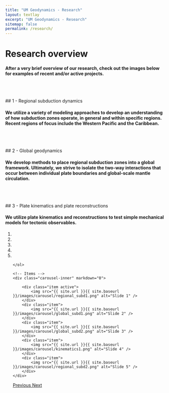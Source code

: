 ```yaml
---
title: "UM Geodynamics - Research"
layout: textlay
excerpt: "UM Geodynamics - Research"
sitemap: false
permalink: /research/
---
```


# Research overview
<h4>After a very brief overview of our research, check out the images below for examples of recent and/or active projects.</h4>
<h6><br></h6>
## 1 - Regional subduction dynamics 
<h4>We utilize a variety of modeling approaches to develop an understanding of how subduction zones operate, in general and within specific regions. Recent regions of focus include the Western Pacific and the Caribbean.</h4>
<h6><br></h6>
## 2 - Global geodynamics
<h4>We develop methods to place regional subduction zones into a global framework. Ultimately, we strive to isolate the two-way interactions that occur between individual plate boundaries and global-scale mantle circulation.</h4>
<h6><br></h6>
## 3 - Plate kinematics and plate reconstructions
<h4>We utilize plate kinematics and reconstructions to test simple mechanical models for tectonic observables.</h4>

<div markdown="0" id="carousel" class="carousel slide" data-ride="carousel" data-interval="false" data-pause="hover" >
    <!-- Menu -->
    <ol class="carousel-indicators">
        <li data-target="#carousel" data-slide-to="0" class="active"></li>
        <li data-target="#carousel" data-slide-to="1"></li>
        <li data-target="#carousel" data-slide-to="2"></li>
        <li data-target="#carousel" data-slide-to="3"></li>
        <li data-target="#carousel" data-slide-to="4"></li>

    </ol>

    <!-- Items -->
    <div class="carousel-inner" markdown="0">

        <div class="item active">
            <img src="{{ site.url }}{{ site.baseurl }}/images/carousel/regional_subd1.png" alt="Slide 1" />
        </div>
        <div class="item">
            <img src="{{ site.url }}{{ site.baseurl }}/images/carousel/global_subd1.png" alt="Slide 2" />
        </div>
        <div class="item">
            <img src="{{ site.url }}{{ site.baseurl }}/images/carousel/global_subd2.png" alt="Slide 3" />
        </div>
        <div class="item">
            <img src="{{ site.url }}{{ site.baseurl }}/images/carousel/kinematics1.png" alt="Slide 4" />
        </div>
        <div class="item">
            <img src="{{ site.url }}{{ site.baseurl }}/images/carousel/regional_subd2.png" alt="Slide 5" />
        </div>
    </div>
  <a class="left carousel-control" href="#carousel" role="button" data-slide="prev">
    <span class="glyphicon glyphicon-chevron-left" aria-hidden="true"></span>
    <span class="sr-only">Previous</span>
  </a>
  <a class="right carousel-control" href="#carousel" role="button" data-slide="next">
    <span class="glyphicon glyphicon-chevron-right" aria-hidden="true"></span>
    <span class="sr-only">Next</span>
  </a>
</div>
